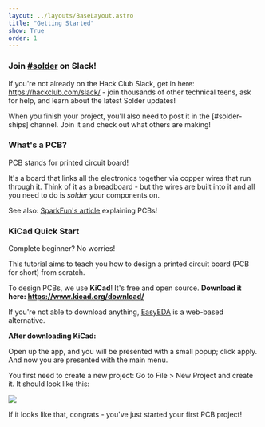 ```yaml
---
layout: ../layouts/BaseLayout.astro
title: "Getting Started"
show: True
order: 1
---
```


### Join [#solder](https://hackclub.slack.com/archives/C08L288G22Y) on Slack!

If you're not already on the Hack Club Slack, get in here: https://hackclub.com/slack/ - join thousands of other technical teens, ask for help, and learn about the latest Solder updates!

When you finish your project, you'll also need to post it in the [#solder-ships] channel. Join it and check out what others are making!

### What's a PCB?

PCB stands for printed circuit board!

It's a board that links all the electronics together via copper wires that run through it. Think of it as a breadboard - but the wires are built into it and all you need to do is _solder_ your components on.

See also: [SparkFun's article](https://learn.sparkfun.com/tutorials/pcb-basics/all) explaining PCBs!

### KiCad Quick Start

Complete beginner? No worries!

This tutorial aims to teach you how to design a printed circuit board (PCB for short) from scratch.

To design PCBs, we use **KiCad**! It's free and open source. **Download it here: https://www.kicad.org/download/**

If you're not able to download anything, [EasyEDA](https://easyeda.com/) is a web-based alternative.

**After downloading KiCad:**

Open up the app, and you will be presented with a small popup; click apply. And now you are presented with the main menu.

You first need to create a new project: Go to File &gt; New Project and create it. It should look like this:

![](/tutorial/start.png)

If it looks like that, congrats - you've just started your first PCB project!
